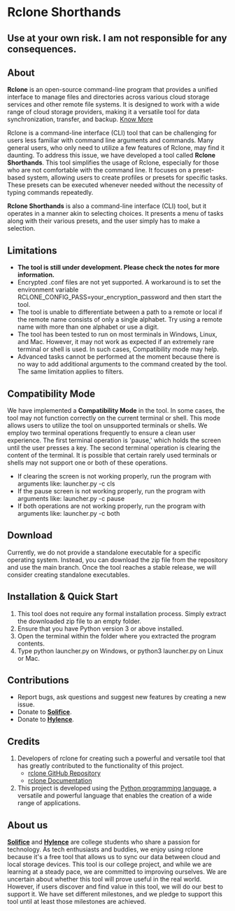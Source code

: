 # Rclone Shorthands

## **Use at your own risk. I am not responsible for any consequences.**

## About
**Rclone** is an open-source command-line program that provides a unified interface to manage files and directories across various cloud storage services and other remote file systems. It is designed to work with a wide range of cloud storage providers, making it a versatile tool for data synchronization, transfer, and backup. [Know More](https://rclone.org/)

Rclone is a command-line interface (CLI) tool that can be challenging for users less familiar with command line arguments and commands. Many general users, who only need to utilize a few features of Rclone, may find it daunting. To address this issue, we have developed a tool called **Rclone Shorthands**. This tool simplifies the usage of Rclone, especially for those who are not comfortable with the command line. It focuses on a preset-based system, allowing users to create profiles or presets for specific tasks. These presets can be executed whenever needed without the necessity of typing commands repeatedly.

**Rclone Shorthands** is also a command-line interface (CLI) tool, but it operates in a manner akin to selecting choices. It presents a menu of tasks along with their various presets, and the user simply has to make a selection.

## Limitations
- **The tool is still under development. Please check the notes for more information.**
- Encrypted .conf files are not yet supported. A workaround is to set the environment variable RCLONE_CONFIG_PASS=your_encryption_password and then start the tool.
- The tool is unable to differentiate between a path to a remote or local if the remote name consists of only a single alphabet. Try using a remote name with more than one alphabet or use a digit.
- The tool has been tested to run on most terminals in Windows, Linux, and Mac. However, it may not work as expected if an extremely rare terminal or shell is used. In such cases, Compatibility mode may help.
- Advanced tasks cannot be performed at the moment because there is no way to add additional arguments to the command created by the tool. The same limitation applies to filters.

## Compatibility Mode
We have implemented a **Compatibility Mode** in the tool. In some cases, the tool may not function correctly on the current terminal or shell. This mode allows users to utilize the tool on unsupported terminals or shells. We employ two terminal operations frequently to ensure a clean user experience. The first terminal operation is 'pause,' which holds the screen until the user presses a key. The second terminal operation is clearing the content of the terminal. It is possible that certain rarely used terminals or shells may not support one or both of these operations.

- If clearing the screen is not working properly, run the program with arguments like: launcher.py -c cls
- If the pause screen is not working properly, run the program with arguments like: launcher.py -c pause
- If both operations are not working properly, run the program with arguments like: launcher.py -c both

## Download
Currently, we do not provide a standalone executable for a specific operating system. Instead, you can download the zip file from the repository and use the main branch. Once the tool reaches a stable release, we will consider creating standalone executables.

## Installation & Quick Start
1. This tool does not require any formal installation process. Simply extract the downloaded zip file to an empty folder.
2. Ensure that you have Python version 3 or above installed.
3. Open the terminal within the folder where you extracted the program contents.
4. Type python launcher.py on Windows, or python3 launcher.py on Linux or Mac.

## Contributions
- Report bugs, ask questions and suggest new features by creating a new issue.
- Donate to [**Solifice**](https://linktr.ee/solifice).
- Donate to [**Hylence**](https://linktr.ee/hylence).

## Credits
1. Developers of rclone for creating such a powerful and versatile tool that has greatly contributed to the functionality of this project.
   - [rclone GitHub Repository](https://github.com/rclone/rclone)
   - [rclone Documentation](https://rclone.org/docs/)
2. This project is developed using the [Python programming language](https://www.python.org/), a versatile and powerful language that enables the creation of a wide range of applications.


## About us
[**Solifice**](https://github.com/Solifice) and [**Hylence**](https://github.com/Hylence) are college students who share a passion for technology. As tech enthusiasts and buddies, we enjoy using rclone because it's a free tool that allows us to sync our data between cloud and local storage devices. This tool is our college project, and while we are learning at a steady pace, we are committed to improving ourselves. We are uncertain about whether this tool will prove useful in the real world. However, if users discover and find value in this tool, we will do our best to support it. We have set different milestones, and we pledge to support this tool until at least those milestones are achieved.
